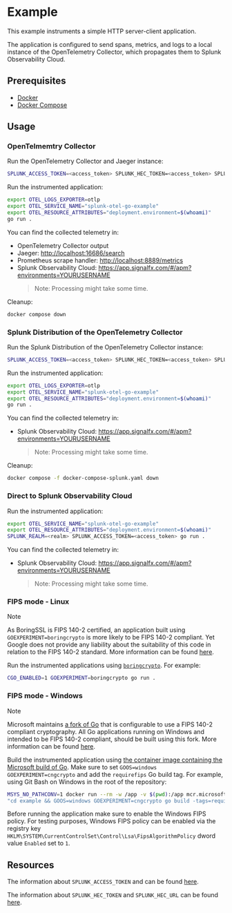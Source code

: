 # Example

This example instruments a simple HTTP server-client application.

The application is configured to send spans, metrics, and logs
to a local instance of the OpenTelemetry Collector,
which propagates them to Splunk Observability Cloud.

## Prerequisites

- [Docker](https://docs.docker.com/engine/install/)
- [Docker Compose](https://docs.docker.com/compose/install/)

## Usage

### OpenTelmemtry Collector

Run the OpenTelemetry Collector and Jaeger instance:

```sh
SPLUNK_ACCESS_TOKEN=<access_token> SPLUNK_HEC_TOKEN=<access_token> SPLUNK_HEC_URL=<url> docker compose up -d
```

Run the instrumented application:

```sh
export OTEL_LOGS_EXPORTER=otlp
export OTEL_SERVICE_NAME="splunk-otel-go-example"
export OTEL_RESOURCE_ATTRIBUTES="deployment.environment=$(whoami)"
go run .
```

You can find the collected telemetry in:

- OpenTelemetry Collector output
- Jaeger: <http://localhost:16686/search>
- Prometheus scrape handler: <http://localhost:8889/metrics>
- Splunk Observability Cloud: <https://app.signalfx.com/#/apm?environments=YOURUSERNAME>
  > Note: Processing might take some time.

Cleanup:

```sh
docker compose down
```

### Splunk Distribution of the OpenTelemetry Collector

Run the Splunk Distribution of the OpenTelemetry Collector instance:

```sh
SPLUNK_ACCESS_TOKEN=<access_token> SPLUNK_HEC_TOKEN=<access_token> SPLUNK_HEC_URL=<url> docker compose -f docker-compose-splunk.yaml up -d
```

Run the instrumented application:

```sh
export OTEL_LOGS_EXPORTER=otlp
export OTEL_SERVICE_NAME="splunk-otel-go-example"
export OTEL_RESOURCE_ATTRIBUTES="deployment.environment=$(whoami)"
go run .
```

You can find the collected telemetry in:

- Splunk Observability Cloud: <https://app.signalfx.com/#/apm?environments=YOURUSERNAME>
  > Note: Processing might take some time.

Cleanup:

```sh
docker compose -f docker-compose-splunk.yaml down
```

### Direct to Splunk Observability Cloud

Run the instrumented application:

```sh
export OTEL_SERVICE_NAME="splunk-otel-go-example"
export OTEL_RESOURCE_ATTRIBUTES="deployment.environment=$(whoami)"
SPLUNK_REALM=<realm> SPLUNK_ACCESS_TOKEN=<access_token> go run .
```

You can find the collected telemetry in:

- Splunk Observability Cloud: <https://app.signalfx.com/#/apm?environments=YOURUSERNAME>
  > Note: Processing might take some time.

### FIPS mode - Linux

> [!NOTE]
> As BoringSSL is FIPS 140-2 certified, an application built using `GOEXPERIMENT=boringcrypto`
> is more likely to be FIPS 140-2 compliant.
> Yet Google does not provide any liability about the suitability of this code
> in relation to the FIPS 140-2 standard.
> More information can be found [here](https://go.dev/src/crypto/internal/boring/README).

Run the instrumented applications using
[`boringcrypto`](https://github.com/microsoft/go/blob/microsoft/main/eng/doc/fips/README.md#go-fips-compliance).
For example:

```sh
CGO_ENABLED=1 GOEXPERIMENT=boringcrypto go run .
```

### FIPS mode - Windows

> [!NOTE]
> Microsoft maintains [a fork of Go](https://github.com/microsoft/go)
> that is configurable to use a FIPS 140-2 compliant cryptography.
> All Go applications running on Windows and intended to be
> FIPS 140-2 compliant, should be built using this fork.
> More information can be found [here](https://github.com/microsoft/go/tree/microsoft/main/eng/doc/fips).

Build the instrumented application using
[the container image containing the Microsoft build of Go](https://github.com/microsoft/go-images).
Make sure to set `GOOS=windows GOEXPERIMENT=cngcrypto`
and add the `requirefips` Go build tag.
For example, using Git Bash on Windows in the root of the repository:

```sh
MSYS_NO_PATHCONV=1 docker run --rm -w /app -v $(pwd):/app mcr.microsoft.com/oss/go/microsoft/golang sh -c \
"cd example && GOOS=windows GOEXPERIMENT=cngcrypto go build -tags=requirefips"
```

Before running the application make sure to enable the Windows FIPS policy.
For testing purposes, Windows FIPS policy can be enabled via the registry key `HKLM\SYSTEM\CurrentControlSet\Control\Lsa\FipsAlgorithmPolicy`
dword value `Enabled` set to `1`.

## Resources

The information about `SPLUNK_ACCESS_TOKEN` and can be found
[here](https://help.splunk.com/?resourceId=admin_authentication-tokens_org-tokens).

The information about `SPLUNK_HEC_TOKEN` and `SPLUNK_HEC_URL` can be found
[here](https://help.splunk.com/en/splunk-observability-cloud/manage-data/splunk-distribution-of-the-opentelemetry-collector/get-started-with-the-splunk-distribution-of-the-opentelemetry-collector/collector-components/exporters/splunk-hec-exporter#splunk-hec-token-and-endpoint-0).

